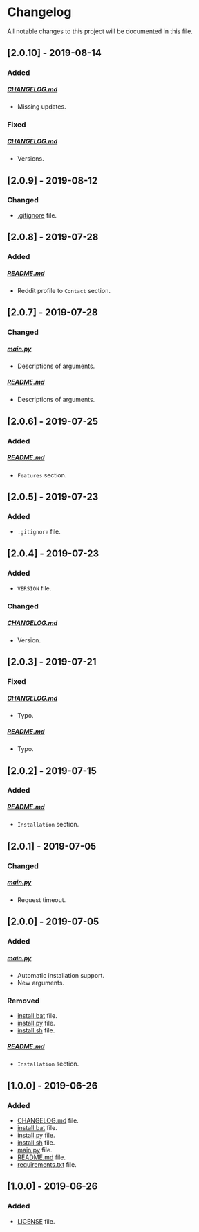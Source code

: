 # Changelog

All notable changes to this project will be documented in this file.

## [2.0.10] - 2019-08-14

### Added

##### [CHANGELOG.md](CHANGELOG.md)

- Missing updates.

### Fixed

##### [CHANGELOG.md](CHANGELOG.md)

- Versions.

## [2.0.9] - 2019-08-12

### Changed

- [.gitignore](.gitignore) file.

## [2.0.8] - 2019-07-28

### Added

##### [README.md](README.md)

- Reddit profile to `Contact` section.

## [2.0.7] - 2019-07-28

### Changed

##### [main.py](main.py)

- Descriptions of arguments.

##### [README.md](README.md)

- Descriptions of arguments.

## [2.0.6] - 2019-07-25

### Added

##### [README.md](README.md)

- `Features` section.

## [2.0.5] - 2019-07-23

### Added

- `.gitignore` file.

## [2.0.4] - 2019-07-23

### Added

- `VERSION` file.

### Changed

##### [CHANGELOG.md](CHANGELOG.md)

- Version.

## [2.0.3] - 2019-07-21

### Fixed

##### [CHANGELOG.md](CHANGELOG.md)

- Typo.

##### [README.md](README.md)

- Typo.

## [2.0.2] - 2019-07-15

### Added

##### [README.md](README.md)

- `Installation` section.

## [2.0.1] - 2019-07-05

### Changed

##### [main.py](main.py)

- Request timeout.

## [2.0.0] - 2019-07-05

### Added

##### [main.py](main.py)

- Automatic installation support.
- New arguments.

### Removed

- [install.bat](install.bat) file.
- [install.py](install.py) file.
- [install.sh](install.sh) file.

##### [README.md](README.md)

- `Installation` section.

## [1.0.0] - 2019-06-26

### Added

- [CHANGELOG.md](CHANGELOG.md) file.
- [install.bat](install.bat) file.
- [install.py](install.py) file.
- [install.sh](install.sh) file.
- [main.py](main.py) file.
- [README.md](README.md) file.
- [requirements.txt](requirements.txt) file.

## [1.0.0] - 2019-06-26

### Added

- [LICENSE](LICENSE) file.
